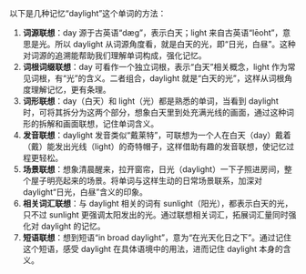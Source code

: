 以下是几种记忆“daylight”这个单词的方法：
1. **词源联想**：day 源于古英语“dæg”，表示白天；light 来自古英语“lēoht”，意思是光。所以 daylight 从词源角度看，就是白天的光，即“日光，白昼”。这种对词源的追溯能帮助我们理解单词构成，强化记忆。
2. **词根词缀联想**：day 可看作一个独立词根，表示“白天”相关概念，light 作为常见词根，有“光”的含义。二者组合，daylight 就是“白天的光”，这样从词根角度理解记忆，更有条理。
3. **词形联想**：day（白天）和 light（光）都是熟悉的单词，当看到 daylight 时，可将其拆分为这两个部分，想象白天里到处充满光线的画面，通过这种词形的拆解和画面联想，记住单词含义。
4. **发音联想**：daylight 发音类似“戴莱特”，可联想为一个人在白天（day）戴着（戴）能发出光线（light）的奇特帽子，这样借助有趣的发音联想，使记忆过程更轻松。
5. **场景联想**：想象清晨醒来，拉开窗帘，日光（daylight）一下子照进房间，整个屋子明亮起来的场景。将单词与这样生动的日常场景联系，加深对 daylight“日光，白昼”含义的印象。
6. **相关词汇联想**：与 daylight 相关的词有 sunlight（阳光），都表示白天的光，只不过 sunlight 更强调太阳发出的光。通过联想相关词汇，拓展词汇量同时强化对 daylight 的记忆。
7. **短语联想**：想到短语“in broad daylight”，意为“在光天化日之下”。通过记住这个短语，感受 daylight 在具体语境中的用法，进而记住 daylight 本身的含义。 